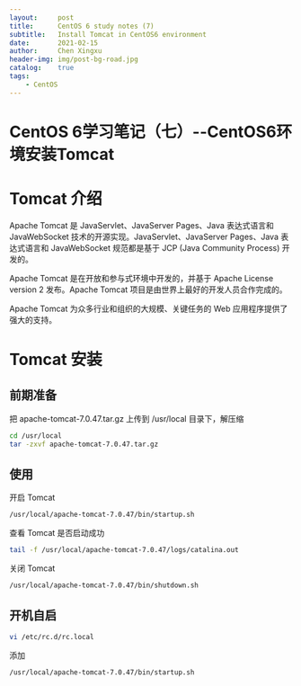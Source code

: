 ```yaml
---
layout:     post
title:      CentOS 6 study notes (7)
subtitle:   Install Tomcat in CentOS6 environment
date:       2021-02-15
author:     Chen Xingxu
header-img: img/post-bg-road.jpg
catalog:    true
tags:
    - CentOS
---
```


# CentOS 6学习笔记（七）--CentOS6环境安装Tomcat

# Tomcat 介绍

Apache Tomcat 是 JavaServlet、JavaServer Pages、Java 表达式语言和 JavaWebSocket 技术的开源实现。JavaServlet、JavaServer Pages、Java 表达式语言和 JavaWebSocket 规范都是基于 JCP (Java Community Process) 开发的。

Apache Tomcat 是在开放和参与式环境中开发的，并基于 Apache License version 2 发布。Apache Tomcat 项目是由世界上最好的开发人员合作完成的。

Apache Tomcat 为众多行业和组织的大规模、关键任务的 Web 应用程序提供了强大的支持。

# Tomcat 安装

## 前期准备

把 apache-tomcat-7.0.47.tar.gz 上传到 /usr/local 目录下，解压缩

```bash
cd /usr/local
tar -zxvf apache-tomcat-7.0.47.tar.gz
```

## 使用

开启 Tomcat

```bash
/usr/local/apache-tomcat-7.0.47/bin/startup.sh
```

查看 Tomcat 是否启动成功

```bash
tail -f /usr/local/apache-tomcat-7.0.47/logs/catalina.out
```

关闭 Tomcat

```bash
/usr/local/apache-tomcat-7.0.47/bin/shutdown.sh
```



## 开机自启

```bash
vi /etc/rc.d/rc.local
```

添加

```
/usr/local/apache-tomcat-7.0.47/bin/startup.sh
```

